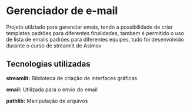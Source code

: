 # Gerenciador de e-mail

Projeto utilziado para gerenciar emais, tendo a possibilidade de criar templates padrões para diferentes finalidades, tambem é permitido o uso de lista de emails padrões para diferentes equipes, tudo foi desenvolvido durante o curso de streamlit de Asimov


## Tecnologias utilizadas

**streamlit:** Biblioteca de criação de interfaces gráficas

**email:** Utilizada para o envio do email

**pathlib:** Manipulação de arquivos
